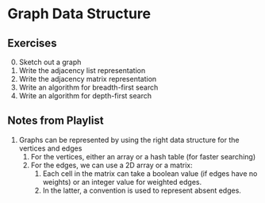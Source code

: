 # Graph Data Structure

## Exercises
0. Sketch out a graph
1. Write the adjacency list representation
2. Write the adjacency matrix representation
3. Write an algorithm for breadth-first search
4. Write an algorithm for depth-first search

## Notes from Playlist
1. Graphs can be represented by using the right data structure for the vertices and edges
    1. For the vertices, either an array or a hash table (for faster searching)
    2. For the edges, we can use a 2D array or a matrix:
        1. Each cell in the matrix can take a boolean value (if edges have no weights) or an integer value for weighted edges.
        2. In the latter, a convention is used to represent absent edges.
        